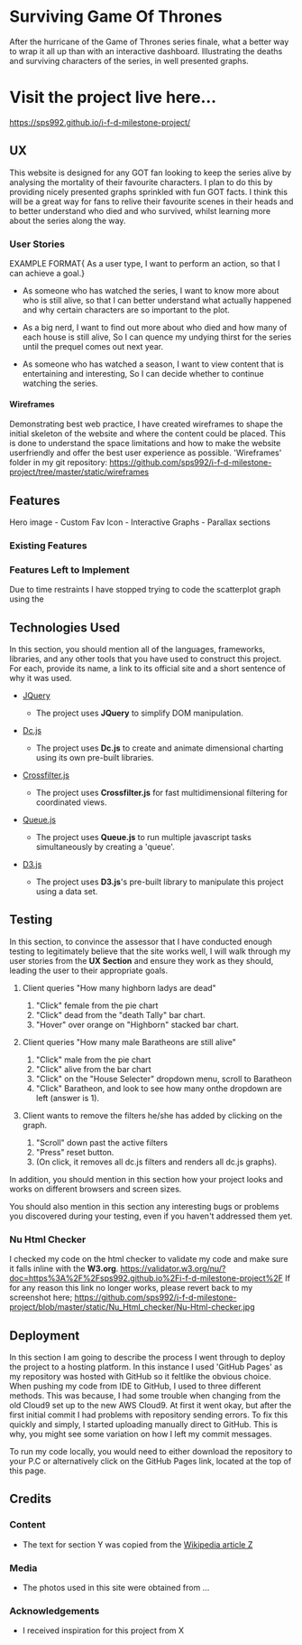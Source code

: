 # Surviving Game Of Thrones

After the hurricane of the Game of Thrones series finale, what a better way to wrap it all up than with an interactive dashboard. Illustrating the deaths and surviving characters of the series, in well presented graphs.
# Visit the project live here...
https://sps992.github.io/i-f-d-milestone-project/

## UX

This website is designed for any GOT fan looking to keep the series alive by analysing the mortality of their favourite characters. I plan to do this by providing nicely presented graphs sprinkled with fun GOT facts. I think this will be a great way for fans to relive their favourite scenes in their heads and to better understand who died and who survived, whilst learning more about the series along the way.

 ### User Stories
 
 EXAMPLE FORMAT{ As a user type, I want to perform an action, so that I can achieve a goal.}
 
- As someone who has watched the series, I want to know more about who is still alive, so that I can better understand what actually happened and why certain characters are so important to the plot.

- As a big nerd, I want to find out more about who died and how many of each house is still alive, So I can quence my undying thirst for the series until the prequel comes out next year.

- As someone who has watched a season, I want to view content that is entertaining and interesting, So I can decide whether to continue watching the series.


#### Wireframes

Demonstrating best web practice, I have created wireframes to shape the initial skeleton of the website and where the content could be placed. This is done to understand the space limitations and how to make the website userfriendly and offer the best user experience as possible.
'Wireframes' folder in my git repository:
https://github.com/sps992/i-f-d-milestone-project/tree/master/static/wireframes


## Features

Hero image - 
Custom Fav Icon -
Interactive Graphs -
Parallax sections
 
### Existing Features


### Features Left to Implement
Due to time restraints I have stopped trying to code the scatterplot graph using the 

## Technologies Used

In this section, you should mention all of the languages, frameworks, libraries, and any other tools that you have used to construct this project. For each, provide its name, a link to its official site and a short sentence of why it was used.

- [JQuery](https://jquery.com)
    - The project uses **JQuery** to simplify DOM manipulation.

- [Dc.js](https://dc-js.github.io/dc.js/)
    - The project uses **Dc.js** to create and animate dimensional charting using its own pre-built libraries.

- [Crossfilter.js](https://github.com/crossfilter)
    - The project uses **Crossfilter.js** for fast multidimensional filtering for coordinated views.

- [Queue.js](https://github.com/d3/d3-queue)
    - The project uses **Queue.js**  to run multiple javascript tasks simultaneously by creating a 'queue'.

- [D3.js](https://github.com/d3/d3-queue)
    - The project uses **D3.js**'s pre-built library to manipulate this project using a data set.

## Testing

In this section, to convince the assessor that I have conducted enough testing to legitimately believe that the site works well, I will walk through my user stories from the **UX Section** and ensure they work as they should, leading the user to their appropriate goals.

1. Client queries "How many highborn ladys are dead"
    1. "Click" female from the pie chart
    2. "Click" dead from the "death Tally" bar chart.
    3. "Hover" over orange on "Highborn" stacked bar chart.

2. Client queries "How many male Baratheons are still alive"
    1. "Click" male from the pie chart
    2. "Click" alive from the bar chart
    3. "Click" on the "House Selecter" dropdown menu, scroll to Baratheon
    4. "Click" Baratheon, and look to see how many onthe dropdown are left (answer is 1).
    
 3. Client wants to remove the filters he/she has added by clicking on the graph.
    1. "Scroll" down past the active filters
    2. "Press" reset button.
    3. (On click, it removes all dc.js filters and renders all dc.js graphs).

In addition, you should mention in this section how your project looks and works on different browsers and screen sizes.

You should also mention in this section any interesting bugs or problems you discovered during your testing, even if you haven't addressed them yet.
### Nu Html Checker

I checked my code on the html checker to validate my code and make sure it falls inline with the **W3.org**.
https://validator.w3.org/nu/?doc=https%3A%2F%2Fsps992.github.io%2Fi-f-d-milestone-project%2F
If for any reason this link no longer works, please revert back to my screenshot here;
https://github.com/sps992/i-f-d-milestone-project/blob/master/static/Nu_Html_checker/Nu-Html-checker.jpg

## Deployment

In this section I am going to describe the process I went through to deploy the project to a hosting platform.
In this instance I used 'GitHub Pages' as my repository was hosted with GitHub so it feltlike the obvious choice.
When pushing my code from IDE to GitHub, I used to three different methods. This was because, I had some trouble when changing from the old Cloud9 set up to the new AWS Cloud9. At first it went okay, but after the first initial commit I had problems with repository sending errors. To fix this quickly and simply, I started uploading manually direct to GitHub. This is why, you might see some variation on how I left my commit messages.

To run my code locally, you would need to either download the repository to your P.C or alternatively click on the GitHub Pages link, located at the top of this page.


## Credits

### Content
- The text for section Y was copied from the [Wikipedia article Z](https://en.wikipedia.org/wiki/Z)

### Media
- The photos used in this site were obtained from ...

### Acknowledgements

- I received inspiration for this project from X
